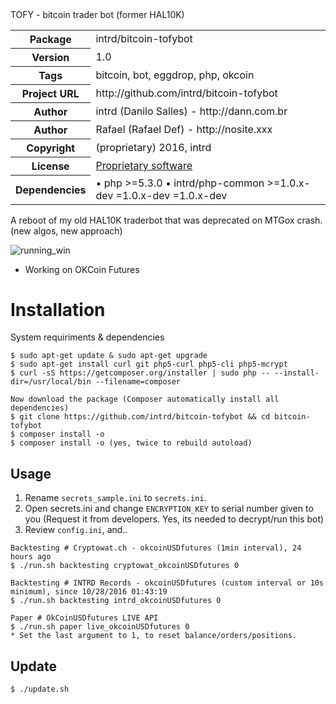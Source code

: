 <!-- docbloc -->
<span id='docbloc'>
TOFY - bitcoin trader bot (former HAL10K)
<table>
<tr>
<th>Package</th>
<td>intrd/bitcoin-tofybot</td>
</tr>
<tr>
<th>Version</th>
<td>1.0</td>
</tr>
<tr>
<th>Tags</th>
<td>bitcoin, bot, eggdrop, php, okcoin</td>
</tr>
<tr>
<th>Project URL</th>
<td>http://github.com/intrd/bitcoin-tofybot</td>
</tr>
<tr>
<th>Author</th>
<td>intrd (Danilo Salles) - http://dann.com.br
<tr>
<th>Author</th>
<td>Rafael (Rafael Def) - http://nosite.xxx</td>
<tr>
<th>Copyright</th>
<td>(proprietary) 2016, intrd</td>
</tr>
<tr>
<th>License</th>
<td><a href='https://en.wikipedia.org/wiki/Proprietary_software'>Proprietary software</a></td>
</tr>
<tr>
<th>Dependencies</th>
<td> &#8226; php >=5.3.0 &#8226; intrd/php-common >=1.0.x-dev <dev-master &#8226; intrd/sqlite-dbintrd >=1.0.x-dev <dev-master &#8226; intrd/php-mcrypt256CBC >=1.0.x-dev <dev-master &#8226; j7mbo/twitter-api-php dev-master</td>
</tr>
</table>
</span>
<!-- @docbloc 1.1 -->

A reboot of my old HAL10K traderbot that was deprecated on MTGox crash. (new algos, new approach)

![running_win](/imgs/output.gif?raw=true "sample")

* Working on OKCoin Futures

Installation
============

System requiriments & dependencies

```
$ sudo apt-get update & sudo apt-get upgrade
$ sudo apt-get install curl git php5-curl php5-cli php5-mcrypt 
$ curl -sS https://getcomposer.org/installer | sudo php -- --install-dir=/usr/local/bin --filename=composer

Now download the package (Composer automatically install all dependencies)
$ git clone https://github.com/intrd/bitcoin-tofybot && cd bitcoin-tofybot
$ composer install -o
$ composer install -o (yes, twice to rebuild autoload)

```
## Usage

1. Rename `secrets_sample.ini` to `secrets.ini`.  
2. Open secrets.ini and change `ENCRYPTION_KEY` to serial number given to you (Request it from developers. Yes, its needed to decrypt/run this bot) 
3. Review `config.ini`, and..

```
Backtesting # Cryptowat.ch - okcoinUSDfutures (1min interval), 24 hours ago
$ ./run.sh backtesting cryptowat_okcoinUSDfutures 0

Backtesting # INTRD Records - okcoinUSDfutures (custom interval or 10s minimum), since 10/28/2016 01:43:19
$ ./run.sh backtesting intrd_okcoinUSDfutures 0

Paper # OkCoinUSDfutures LIVE API
$ ./run.sh paper live_okcoinUSDfutures 0
* Set the last argument to 1, to reset balance/orders/positions. 
```

## Update

```
$ ./update.sh

```
